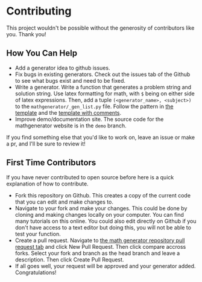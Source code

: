 # Contributing

This project wouldn't be possible without the generosity of contributors like you. Thank you!

## How You Can Help
* Add a generator idea to github issues.
* Fix bugs in existing generators. Check out the issues tab of the Github to see what bugs exist and need to be fixed.
* Write a generator. Write a function that generates a problem string and solution string. Use latex formatting for math, with `$` being on either side of latex expressions. Then, add a tuple `(<generator_name>, <subject>)` to the `mathgenerator/_gen_list.py` file. Follow the pattern in [the template](https://github.com/lukew3/mathgenerator/blob/main/mathgenerator/funcs/template.py) and the [template with comments](https://github.com/lukew3/mathgenerator/blob/main/mathgenerator/funcs/template_comments.py). 
* Improve demo/documentation site. The source code for the mathgenerator website is in the `demo` branch.

If you find something else that you'd like to work on, leave an issue or make a pr, and I'll be sure to review it!

## First Time Contributors
If you have never contributed to open source before here is a quick explanation of how to contribute.

* Fork this repository on Github. This creates a copy of the current code that you can edit and make changes to.
* Navigate to your fork and make your changes. This could be done by cloning and making changes locally on your computer. You can find many tutorials on this online. You could also edit directly on Github if you don't have access to a text editor but doing this, you will not be able to test your function.
* Create a pull request. Navigate to [the math generator repository pull request tab](https://github.com/Todarith/mathGenerator/pulls) and click New Pull Request. Then click compare accross forks. Select your fork and branch as the head branch and leave a description. Then click Create Pull Request.
* If all goes well, your request will be approved and your generator added. Congratulations!
